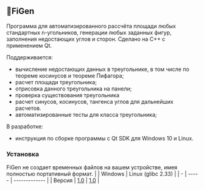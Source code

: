 ## 📐FiGen 
Программа для автоматизированного рассчёта площади любых стандартных n-угольников, генерации любых заданных фигур, заполнения недостающих углов и сторон. Сделано на C++ с применением Qt.

Поддерживается:
* вычисление недостающих данных в треугольнике, в том числе по теореме косинусов и теореме Пифагора;
* расчет площади треугольника;
* отрисовка данного треугольника на панели;
* проверка существования треугольника
* расчет синусов, косинусов, тангенса углов для дальнейших расчетов.
* автоматизированные тесты для класса треугольника;

В разработке:
* инструкция по сборке программы с Qt SDK для Windows 10 и Linux.

### Установка
FiGen не создает временных файлов на вашем устройстве, имея полностью портативный формат. 
| | Windows | Linux (glibc 2.33) |
| - | ----- | ------------- |
| Версия | [1.0](https://github.com/Georgiy10427/FiGen/releases/download/v1.0.0/figen-x64-windows.exe) | [1.0](https://github.com/Georgiy10427/FiGen/releases/download/v1.0.0/figen-poc-linux-x64-glibc2-33) |

